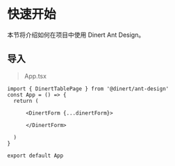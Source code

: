 
# 快速开始

本节将介绍如何在项目中使用 <el-link type="primary" :underline="false" href="https://github.com/Dinert/dinert-ant-design">Dinert Ant Design。</el-link>

## 导入

> App.tsx
>
```tsx
import { DinertTablePage } from '@dinert/ant-design'
const App = () => {
  return (

      <DinertForm {...dinertForm}>

      </DinertForm>

  )
}

export default App
```